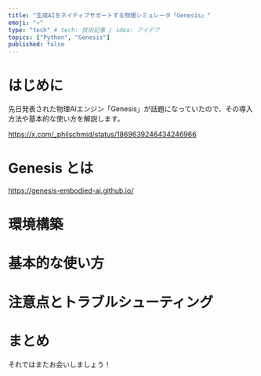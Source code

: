 ```yaml
---
title: "生成AIをネイティブサポートする物理シミュレータ「Genesis」"
emoji: "⚛️"
type: "tech" # tech: 技術記事 / idea: アイデア
topics: ["Python", "Genesis"]
published: false
---
```


# はじめに

先日発表された物理AIエンジン「Genesis」が話題になっていたので、その導入方法や基本的な使い方を解説します。

https://x.com/_philschmid/status/1869639246434246966

# Genesis とは

https://genesis-embodied-ai.github.io/

# 環境構築

# 基本的な使い方

# 注意点とトラブルシューティング

# まとめ

それではまたお会いしましょう！

